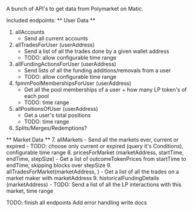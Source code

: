 A bunch of API's to get data from Polymarket on Matic.

Included endpoints:
** User Data **
1. allAccounts
    - Send all current accounts
2. allTradesForUser (userAddress)
    - Send a list of all the trades done by a given wallet address
    - TODO: allow configurable time range
3. allFundingActionsForUser (userAddress)
    - Send lists of all the funding additions/removals from a user
    - TODO: allow configurable time range
4. fpmmPoolMembershipsForUser (userAddress)
    - Get all the pool memberships of a user + how many LP token's of each pool
    - TODO: time range
5. allPositionsOfUser (userAddress)
    - Get a user's total positions
    - TODO: time range
6. Splits/Merges/Redemptions?

** Market Data **
7. allMarkets
    - Send all the markets ever, current or expired
    - TODO: choose only current or expired (query it's Conditions), configurable time range
8. pricesForMarket (marketAddress, startTime, endTime, stepSize)
    - Get a list of outcomeTokenPrices from startTime to endTime, skipping blocks over stepSize
9. allTradesForMarket(marketAddress, )
    - Get a list of all the trades on a market maker with marketAddress
9. historicalFundingDetails (marketAddress)
    - TODO: Send a list of all the LP interactions with this market, time range


TODO:
finish all endpoints
Add error handling
write docs